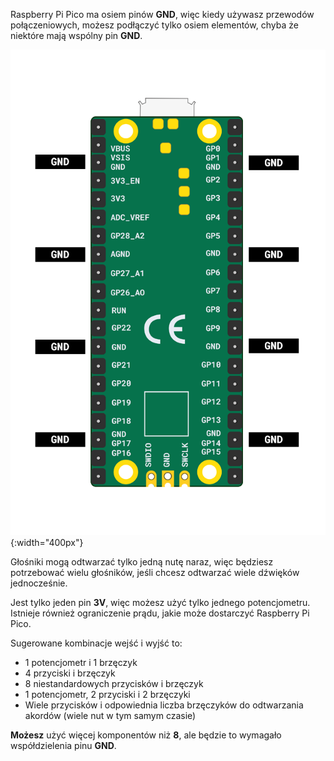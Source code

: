 Raspberry Pi Pico ma osiem pinów **GND**, więc kiedy używasz przewodów połączeniowych, możesz podłączyć tylko osiem elementów, chyba że niektóre mają wspólny pin **GND**.

![Ilustracja Raspberry Pi Pico z zaznaczonymi pinami uziemienia.](images/gnd-pins.png){:width="400px"}

Głośniki mogą odtwarzać tylko jedną nutę naraz, więc będziesz potrzebować wielu głośników, jeśli chcesz odtwarzać wiele dźwięków jednocześnie.

Jest tylko jeden pin **3V**, więc możesz użyć tylko jednego potencjometru. Istnieje również ograniczenie prądu, jakie może dostarczyć Raspberry Pi Pico.

Sugerowane kombinacje wejść i wyjść to:
+ 1 potencjometr i 1 brzęczyk
+ 4 przyciski i brzęczyk
+ 8 niestandardowych przycisków i brzęczyk
+ 1 potencjometr, 2 przyciski i 2 brzęczyki
+ Wiele przycisków i odpowiednia liczba brzęczyków do odtwarzania akordów (wiele nut w tym samym czasie)

**Możesz** użyć więcej komponentów niż **8**, ale będzie to wymagało współdzielenia pinu **GND**.